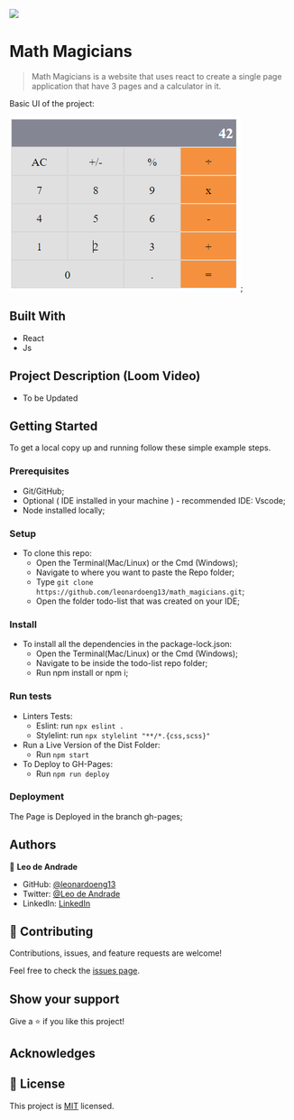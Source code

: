 ![](https://img.shields.io/badge/Microverse-blueviolet)

# Math Magicians

> Math Magicians is a website that uses react to create a single page application that have 3 pages and a calculator in it.

Basic UI of the project:

![screenshot](print1.png);

## Built With

- React
- Js

## Project Description (Loom Video)

- To be Updated

## Getting Started

To get a local copy up and running follow these simple example steps.

### Prerequisites

- Git/GitHub;
- Optional ( IDE installed in your machine ) - recommended IDE: Vscode;
- Node installed locally;

### Setup

- To clone this repo:
  - Open the Terminal(Mac/Linux) or the Cmd (Windows);
  - Navigate to where you want to paste the Repo folder;
  - Type `git clone https://github.com/leonardoeng13/math_magicians.git`;
  - Open the folder todo-list that was created on your IDE;

### Install

- To install all the dependencies in the package-lock.json:
  - Open the Terminal(Mac/Linux) or the Cmd (Windows);
  - Navigate to be inside the todo-list repo folder;
  - Run npm install or npm i;
  
### Run tests

- Linters Tests:
  - Eslint: run `npx eslint .`
  - Stylelint: run `npx stylelint "**/*.{css,scss}"`
- Run a Live Version of the Dist Folder:
  - Run `npm start`
- To Deploy to GH-Pages:
  - Run `npm run deploy`

### Deployment

The Page is Deployed in the branch gh-pages;

## Authors

👤 **Leo de Andrade**

- GitHub: [@leonardoeng13](https://github.com/leonardoeng13)
- Twitter: [@Leo de Andrade](https://twitter.com/andrede_leo)
- LinkedIn: [LinkedIn](https://www.linkedin.com/in/leonardodeandrade/)

## 🤝 Contributing

Contributions, issues, and feature requests are welcome!

Feel free to check the [issues page](https://github.com/leonardoeng13/math_magicians/issues).

## Show your support

Give a ⭐️ if you like this project!

## Acknowledges

## 📝 License

This project is [MIT](./MIT.md) licensed.